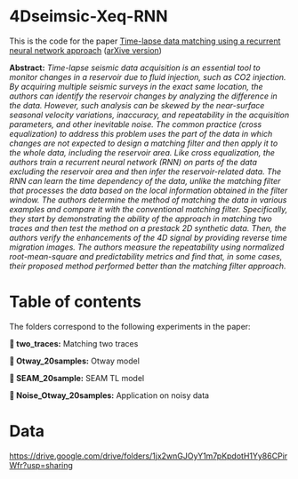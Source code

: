 # 4Dseimsic-Xeq-RNN

This is the code for the paper [Time-lapse data matching using a recurrent neural network approach](https://library.seg.org/doi/epub/10.1190/geo2021-0487.1) ([arXive version](https://arxiv.org/abs/2204.00941))

**Abstract:**
*Time-lapse seismic data acquisition is an essential tool to monitor changes in a reservoir due to fluid injection, such as CO2 injection. By acquiring multiple seismic surveys in the exact same location, the authors can identify the reservoir changes by analyzing the difference in the data. However, such analysis can be skewed by the near-surface seasonal velocity variations, inaccuracy, and repeatability in the acquisition parameters, and other inevitable noise. The common practice (cross equalization) to address this problem uses the part of the data in which changes are not expected to design a matching filter and then apply it to the whole data, including the reservoir area. Like cross equalization, the authors train a recurrent neural network (RNN) on parts of the data excluding the reservoir area and then infer the reservoir-related data. The RNN can learn the time dependency of the data, unlike the matching filter that processes the data based on the local information obtained in the filter window. The authors determine the method of matching the data in various examples and compare it with the conventional matching filter. Specifically, they start by demonstrating the ability of the approach in matching two traces and then test the method on a prestack 2D synthetic data. Then, the authors verify the enhancements of the 4D signal by providing reverse time migration images. The authors measure the repeatability using normalized root-mean-square and predictability metrics and find that, in some cases, their proposed method performed better than the matching filter approach.*

# Table of contents 
The folders correspond to the following experiments in the paper:


**:open_file_folder:  two_traces:**  Matching two traces

**:open_file_folder:  Otway_20samples:** Otway model 
    
**:open_file_folder:  SEAM_20sample:** SEAM TL model

**:open_file_folder:  Noise_Otway_20samples:** Application on noisy data



 # Data 
https://drive.google.com/drive/folders/1jx2wnGJOyY1m7pKpdotH1Yy86CPirWfr?usp=sharing 

 
